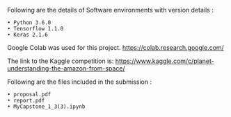 Following are the details of Software environments with version details :
```
• Python 3.6.0
• Tensorflow 1.1.0
• Keras 2.1.6
```
Google Colab was used for this project.
https://colab.research.google.com/

The link to the Kaggle competition is:
https://www.kaggle.com/c/planet-understanding-the-amazon-from-space/

Following are the files included in the submission :
```
• proposal.pdf
• report.pdf
• MyCapstone_1_3(3).ipynb
```
